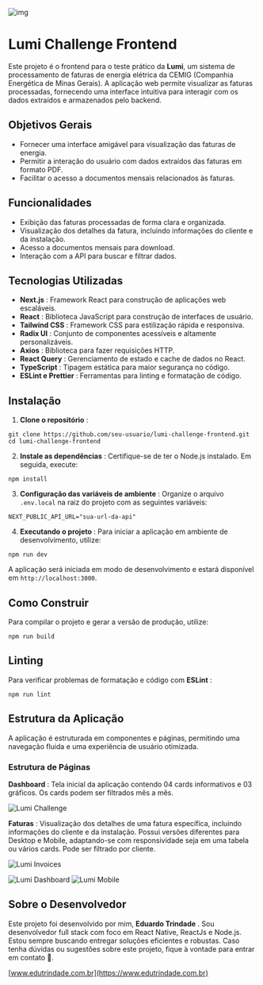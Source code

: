 ![img](https://uploads-ssl.webflow.com/62f9249c43126cafce10bc33/62ffcb77b4351b3d229aa6a9_logo-lumi-green.svg)

# Lumi Challenge Frontend

Este projeto é o frontend para o teste prático da **Lumi**, um sistema de processamento de faturas de energia elétrica da CEMIG (Companhia Energética de Minas Gerais). A aplicação web permite visualizar as faturas processadas, fornecendo uma interface intuitiva para interagir com os dados extraídos e armazenados pelo backend.

## Objetivos Gerais

* Fornecer uma interface amigável para visualização das faturas de energia.
* Permitir a interação do usuário com dados extraídos das faturas em formato PDF.
* Facilitar o acesso a documentos mensais relacionados às faturas.

## Funcionalidades

* Exibição das faturas processadas de forma clara e organizada.
* Visualização dos detalhes da fatura, incluindo informações do cliente e da instalação.
* Acesso a documentos mensais para download.
* Interação com a API para buscar e filtrar dados.

## Tecnologias Utilizadas

* **Next.js** : Framework React para construção de aplicações web escaláveis.
* **React** : Biblioteca JavaScript para construção de interfaces de usuário.
* **Tailwind CSS** : Framework CSS para estilização rápida e responsiva.
* **Radix UI** : Conjunto de componentes acessíveis e altamente personalizáveis.
* **Axios** : Biblioteca para fazer requisições HTTP.
* **React Query** : Gerenciamento de estado e cache de dados no React.
* **TypeScript** : Tipagem estática para maior segurança no código.
* **ESLint e Prettier** : Ferramentas para linting e formatação de código.

## Instalação

1. **Clone o repositório** :

```
git clone https://github.com/seu-usuario/lumi-challenge-frontend.git
cd lumi-challenge-frontend
```

2. **Instale as dependências** :
   Certifique-se de ter o Node.js instalado. Em seguida, execute:

```
npm install
```

3. **Configuração das variáveis de ambiente** :
   Organize o arquivo `.env.local` na raiz do projeto com as seguintes variáveis:

```
NEXT_PUBLIC_API_URL="sua-url-da-api"
```

4. **Executando o projeto** :
   Para iniciar a aplicação em ambiente de desenvolvimento, utilize:

```
npm run dev
```

A aplicação será iniciada em modo de desenvolvimento e estará disponível em `http://localhost:3000`.

## Como Construir

Para compilar o projeto e gerar a versão de produção, utilize:

```
npm run build
```

## Linting

Para verificar problemas de formatação e código com **ESLint** :

```
npm run lint
```

## Estrutura da Aplicação

A aplicação é estruturada em componentes e páginas, permitindo uma navegação fluida e uma experiência de usuário otimizada.

### Estrutura de Páginas

**Dashboard** : Tela inicial da aplicação contendo 04 cards informativos e 03 gráficos. Os cards podem ser filtrados mês a mês.

![Lumi Challenge](https://iili.io/23srHps.png)

**Faturas** : Visualização dos detalhes de uma fatura específica, incluindo informações do cliente e da instalação. Possui versões diferentes para Desktop e Mobile, adaptando-se com responsividade seja em uma tabela ou vários cards. Pode ser filtrado por cliente.

![Lumi Invoices](https://iili.io/23sPcaS.png)

![Lumi Dashboard](https://iili.io/23sbtn9.png)     ![Lumi Mobile](https://iili.io/23sZ0hX.png)

    

## Sobre o Desenvolvedor

Este projeto foi desenvolvido por mim,  **Eduardo Trindade** . Sou desenvolvedor full stack com foco em React Native, ReactJs e Node.js. Estou sempre buscando entregar soluções eficientes e robustas. Caso tenha dúvidas ou sugestões sobre este projeto, fique à vontade para entrar em contato 🙂.

[www.edutrindade.com.br](https://www.edutrindade.com.br)
